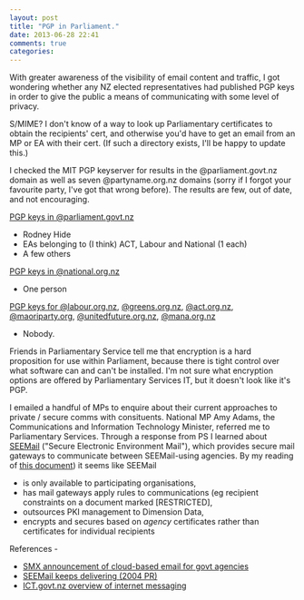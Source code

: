 ```yaml
---
layout: post
title: "PGP in Parliament."
date: 2013-06-28 22:41
comments: true
categories:
---
```


With greater awareness of the visibility of email content and traffic, I got wondering whether any NZ elected representatives had published PGP keys in order to give the public a means of communicating with some level of privacy.

S/MIME? I don't know of a way to look up Parliamentary certificates to obtain the recipients' cert, and otherwise you'd have to get an email from an MP or EA with their cert. (If such a directory exists, I'll be happy to update this.)

I checked the MIT PGP keyserver for results in the @parliament.govt.nz domain as well as seven @partyname.org.nz domains (sorry if I forgot your favourite party, I've got that wrong before). The results are few, out of date, and not encouraging.

[PGP keys in @parliament.govt.nz](http://pgp.mit.edu:11371/pks/lookup?search=parliament.govt.nz)

* Rodney Hide
* EAs belonging to (I think) ACT, Labour and National (1 each)
* A few others

[PGP keys in @national.org.nz](http://pgp.mit.edu:11371/pks/lookup?search=national.org.nz)

* One person

[PGP keys for @labour.org.nz](http://pgp.mit.edu:11371/pks/lookup?search=labour.org.nz), [@greens.org.nz](http://pgp.mit.edu:11371/pks/lookup?search=greens.org.nz), [@act.org.nz](http://pgp.mit.edu:11371/pks/lookup?search=act.org.nz), [@maoriparty.org](http://pgp.mit.edu:11371/pks/lookup?search=maoriparty.org), [@unitedfuture.org.nz](http://pgp.mit.edu:11371/pks/lookup?search=unitedfuture.org.nz), [@mana.org.nz](http://pgp.mit.edu:11371/pks/lookup?search=mana.org.nz)

* Nobody.

Friends in Parliamentary Service tell me that encryption is a hard proposition for use within Parliament, because there is tight control over what software can and can't be installed. I'm not sure what encryption options are offered by Parliamentary Services IT, but it doesn't look like it's PGP.

I emailed a handful of MPs to enquire about their current approaches to private / secure comms with consituents. National MP Amy Adams, the Communications and Information Technology Minister, referred me to Parliamentary Services. Through a response from PS I learned about [SEEMail](http://ict.govt.nz/common-capabilities/communications/seemail) ("Secure Electronic Environment Mail"), which provides secure mail gateways to communicate between SEEMail-using agencies. By my reading of [this document](http://ict.govt.nz/common-capabilities/communications/seemail)) it seems like SEEMail

 * is only available to participating organisations,
 * has mail gateways apply rules to communications (eg recipient
   constraints on a document marked [RESTRICTED],
 * outsources PKI management to Dimension Data,
 * encrypts and secures based on *agency* certificates rather than
   certificates for individual recipients

References -

 * [SMX announcement of cloud-based email for govt agencies](http://www.computerworld.co.nz/article/472424/smx_opens_cloud-based_email_service_govt_agencies/)
 * [SEEMail keeps delivering (2004 PR)](http://www.scoop.co.nz/stories/PO0406/S00093.htm)
 * [ICT.govt.nz overview of internet messaging](http://ict.govt.nz/guidance-and-resources/standards-compliance/authentication-standards/security-assertion-messaging-framework/appendix-overview-in/)
